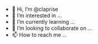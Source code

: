 - 👋 Hi, I’m @claprise
- 👀 I’m interested in ...
- 🌱 I’m currently learning ...
- 💞️ I’m looking to collaborate on ...
- 📫 How to reach me ...

<!---
claprise/claprise is a ✨ special ✨ repository because its `README.md` (this file) appears on your GitHub profile.
You can click the Preview link to take a look at your changes.
--->
